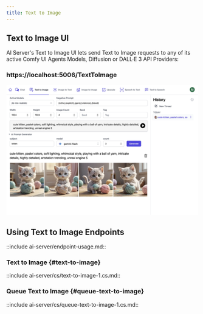 ```yaml
---
title: Text to Image
---
```


## Text to Image UI

AI Server's Text to Image UI lets send Text to Image requests to any of its active Comfy UI Agents Models, Diffusion
or DALL·E 3 API Providers:

<div class="not-prose">
    <h3 class="text-4xl text-center text-indigo-800 pb-3">
        <span class="text-gray-300">https://localhost:5006</span>/TextToImage
    </h3>
</div>

![](/img/pages/ai-server/uis/TextToImage.webp)

## Using Text to Image Endpoints

::include ai-server/endpoint-usage.md::

### Text to Image {#text-to-image}

::include ai-server/cs/text-to-image-1.cs.md::

### Queue Text to Image {#queue-text-to-image}

::include ai-server/cs/queue-text-to-image-1.cs.md::

